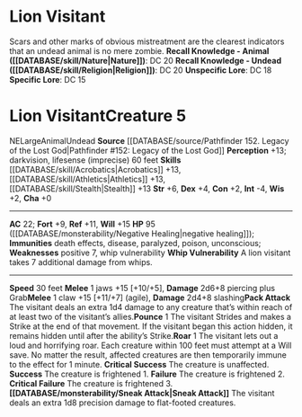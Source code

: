 ﻿---
ac: '22'
alignment: NE
all_resistance: null
burrow_speed: null
charisma: '+0'
climb_speed: null
constitution: '+2'
creature_ability:
- Pack Attack
- Pounce
- Roar
- Sneak Attack
- Whip Vulnerability
creature_family: '[[DATABASE/monsterfamily/Visitant|Visitant]]'
dexterity: '+4'
element: null
fly_speed: null
fortitude: '+9'
hardness: null
hp: 95 ( negative healing )
id: '513'
immunity:
- death effects
- disease
- paralyzed
- poison
- unconscious
intelligence: '-4'
land_speed: '30'
language: null
level: '5'
max_speed: '30'
name: Lion Visitant
perception: '+13'
rarity: Common
reflex: '+11'
resistance: null
rus_type_level: null
school: null
sense:
- darkvision
- lifesense (imprecise) 60 feet
size: Large
skill:
- '[[DATABASE/skill/Acrobatics|Acrobatics]] +13'
- '[[DATABASE/skill/Athletics|Athletics]] +13'
- '[[DATABASE/skill/Stealth|Stealth]] +13'
source: '[[DATABASE/source/Pathfinder 152. Legacy of the Lost God|Pathfinder #152:
  Legacy of the Lost God]]'
speed:
- 30 feet
spell: null
strength: '+6'
strength_req: '6'
strongest_save:
- Will
swim_speed: null
trait:
- '[[DATABASE/trait/Animal|Animal]]'
- '[[DATABASE/trait/Undead|Undead]]'
type: Creature
vision: Darkvision
weakest_save:
- Fortitude
weakness:
- positive 7
- whip vulnerability
will: '+15'
wisdom: '+2'

---
# Lion Visitant

Scars and other marks of obvious mistreatment are the clearest indicators that an undead animal is no mere zombie.
**Recall Knowledge - Animal ([[DATABASE/skill/Nature|Nature]])**: DC 20
**Recall Knowledge - Undead ([[DATABASE/skill/Religion|Religion]])**: DC 20
**Unspecific Lore**: DC 18
**Specific Lore**: DC 15

# Lion Visitant<span class="item-type">Creature 5</span>

<span class="trait-alignment item-trait">NE</span><span class="trait-size item-trait">Large</span><span class="item-trait">Animal</span><span class="item-trait">Undead</span>
**Source** [[DATABASE/source/Pathfinder 152. Legacy of the Lost God|Pathfinder #152: Legacy of the Lost God]]
**Perception** +13; darkvision, lifesense (imprecise) 60 feet
**Skills** [[DATABASE/skill/Acrobatics|Acrobatics]] +13, [[DATABASE/skill/Athletics|Athletics]] +13, [[DATABASE/skill/Stealth|Stealth]] +13
**Str** +6, **Dex** +4, **Con** +2, **Int** -4, **Wis** +2, **Cha** +0

---
**AC** 22; **Fort** +9, **Ref** +11, **Will** +15
**HP** 95 ([[DATABASE/monsterability/Negative Healing|negative healing]]); **Immunities** death effects, disease, paralyzed, poison, unconscious; **Weaknesses** positive 7, whip vulnerability
<span class="in-box-ability">**Whip Vulnerability** A lion visitant takes 7 additional damage from whips.</span>

---
**Speed** 30 feet
<span class="in-box-ability">**Melee** <span class="action-icon">1</span> jaws +15 [+10/+5], **Damage** 2d6+8 piercing plus Grab</span><span class="in-box-ability">**Melee** <span class="action-icon">1</span> claw +15 [+11/+7] (agile), **Damage** 2d4+8 slashing</span><span class="in-box-ability">**Pack Attack** The visitant deals an extra 1d4 damage to any creature that’s within reach of at least two of the visitant’s allies.</span><span class="in-box-ability">**Pounce** <span class="action-icon">1</span> The visitant Strides and makes a Strike at the end of that movement. If the visitant began this action hidden, it remains hidden until after the ability’s Strike.</span><span class="in-box-ability">**Roar** <span class="action-icon">1</span> The visitant lets out a loud and horrifying roar. Each creature within 100 feet must attempt at a Will save. No matter the result, affected creatures are then temporarily immune to the effect for 1 minute. 
**Critical Success** The creature is unaffected.
**Success** The creature is frightened 1.
**Failure** The creature is frightened 2.
**Critical Failure** The creature is frightened 3.</span><span class="in-box-ability">**[[DATABASE/monsterability/Sneak Attack|Sneak Attack]]** The visitant deals an extra 1d8 precision damage to flat-footed creatures.</span>